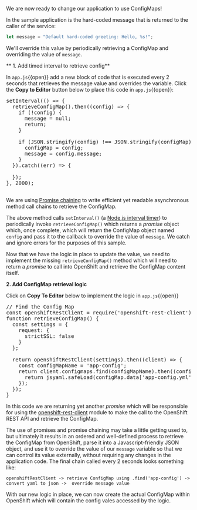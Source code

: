 We are now ready to change our application to use ConfigMaps!

In the sample application is the hard-coded message that is returned to the caller of the service:

```javascript
let message = "Default hard-coded greeting: Hello, %s!";
```

We'll override this value by periodically retrieving a ConfigMap and overriding the value of `message`.

** 1. Add timed interval to retrieve config**

In `app.js`{{open}} add a new block of code that is executed every 2 seconds that retrieves the message value and overrides
the variable. Click the **Copy to Editor** button below to place this code in `app.js`{{open}}:

<pre class="file" data-filename="app.js" data-target="insert" data-marker="// TODO: Periodic check for config map update">
setInterval(() => {
  retrieveConfigMap().then((config) => {
    if (!config) {
      message = null;
      return;
    }

    if (JSON.stringify(config) !== JSON.stringify(configMap)) {
      configMap = config;
      message = config.message;
    }
  }).catch((err) => {

  });
}, 2000);

</pre>

We are using [Promise chaining](https://javascript.info/promise-chaining) to write
efficient yet readable asynchronous method call chains to retrieve the ConfigMap.

The above method calls `setInterval()` (a [Node.js interval timer](https://nodejs.org/api/timers.html)) to periodically invoke `retrieveConfigMap()` which
returns a _promise_ object which, once complete, which will return the ConfigMap object named `config` and pass it to the callback to override the value
of `message`. We catch and ignore errors for the purposes of this sample.

Now that we have the logic in place to update the value, we need to implement the missing `retrieveConfigMap()` method which
will need to return a _promise_ to call into OpenShift and retrieve the ConfigMap content itself.

**2. Add ConfigMap retrieval logic**

Click on **Copy To Editor** below to implement the logic in `app.js`{{open}}

<pre class="file" data-filename="app.js" data-target="insert" data-marker="// TODO: Retrieve ConfigMap">
// Find the Config Map
const openshiftRestClient = require('openshift-rest-client');
function retrieveConfigMap() {
  const settings = {
    request: {
      strictSSL: false
    }
  };

  return openshiftRestClient(settings).then((client) => {
    const configMapName = 'app-config';
    return client.configmaps.find(configMapName).then((configMap) => {
      return jsyaml.safeLoad(configMap.data['app-config.yml']);
    });
  });
}
</pre>

In this code we are returning yet another _promise_ which will be responsible for using
the [openshift-rest-client](https://www.npmjs.com/package/openshift-rest-client) module to make the call to the OpenShift REST API and retrieve the ConfigMap.

The use of promises and promise chaining may take a little getting used to, but ultimately it results in an ordered and well-defined
process to retrieve the ConfigMap from OpenShift, parse it into a Javascript-friendly JSON object, and use it to override
the value of our `message` variable so that we can control its value externally, without requiring any changes in the
application code. The final chain called every 2 seconds looks something like:

`openshiftRestClient -> retrieve ConfigMap using .find('app-config') -> convert yaml to json ->  override message value`

With our new logic in place, we can now create the actual ConfigMap within OpenShift which will contain the config
vales accessed by the logic.
